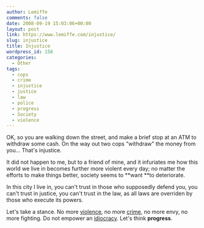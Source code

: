 ```yaml
---
author: Lemiffe
comments: false
date: 2008-09-19 15:03:06+00:00
layout: post
link: https://www.lemiffe.com/injustice/
slug: injustice
title: Injustice
wordpress_id: 158
categories:
  - Other
tags:
  - cops
  - crime
  - injustice
  - justice
  - law
  - police
  - progress
  - Society
  - violence
---
```


OK, so you are walking down the street, and make a brief stop at an ATM to withdraw some cash. On the way out two cops "withdraw" the money from you... That's injustice.

It did not happen to me, but to a friend of mine, and it infuriates me how this world we live in becomes further more violent every day; no matter the efforts to make things better, society seems to **want **to deteriorate.

In this city I live in, you can't trust in those who supposedly defend you, you can't trust in justice, you can't trust in the law, as all laws are overriden by those who execute its powers.

Let's take a stance. No more [violence](http://en.wikipedia.org/wiki/Fourth_Summit_of_the_Americas), no more [crime](http://en.wikipedia.org/wiki/2008_Morelia_Bomb_Attacks), no more envy, no more fighting. Do not empower an [idiocracy](http://en.wikipedia.org/wiki/Idiocracy). Let's think **progress**.
